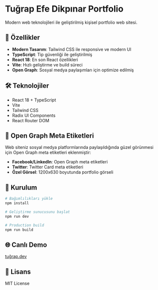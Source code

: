 # Tuğrap Efe Dikpınar Portfolio

Modern web teknolojileri ile geliştirilmiş kişisel portfolio web sitesi.

## 🚀 Özellikler

- **Modern Tasarım**: Tailwind CSS ile responsive ve modern UI
- **TypeScript**: Tip güvenliği ile geliştirilmiş
- **React 18**: En son React özellikleri
- **Vite**: Hızlı geliştirme ve build süreci
- **Open Graph**: Sosyal medya paylaşımları için optimize edilmiş

## 🛠️ Teknolojiler

- React 18 + TypeScript
- Vite
- Tailwind CSS
- Radix UI Components
- React Router DOM

## 📱 Open Graph Meta Etiketleri

Web siteniz sosyal medya platformlarında paylaşıldığında güzel görünmesi için Open Graph meta etiketleri eklenmiştir:

- **Facebook/LinkedIn**: Open Graph meta etiketleri
- **Twitter**: Twitter Card meta etiketleri
- **Özel Görsel**: 1200x630 boyutunda portfolio görseli

## 🚀 Kurulum

```bash
# Bağımlılıkları yükle
npm install

# Geliştirme sunucusunu başlat
npm run dev

# Production build
npm run build
```

## 🌐 Canlı Demo

[tuğrap.dev](https://tugrap.dev)

## 📄 Lisans

MIT License
